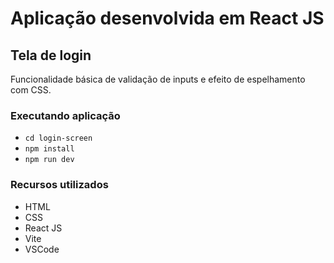 # Aplicação desenvolvida em React JS

## Tela de login

Funcionalidade básica de validação de inputs e efeito de espelhamento com CSS.

### Executando aplicação

  - `cd login-screen`
  - `npm install`
  - `npm run dev`

### Recursos utilizados

  - HTML
  - CSS
  - React JS
  - Vite
  - VSCode
